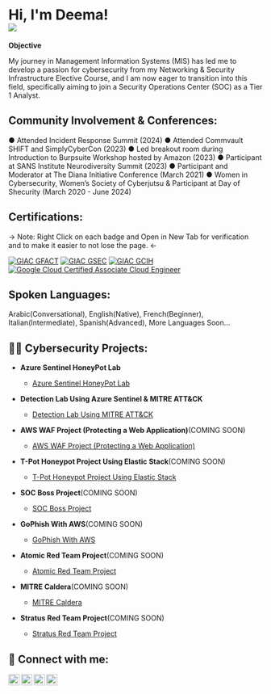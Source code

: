 <h1>Hi, I'm Deema! <br/><a href="https://linkedin.com/in/deemazaher"><img src="https://img.shields.io/badge/-LinkedIn-0072b1?&style=for-the-badge&logo=linkedin&logoColor=white" /></a></h1>
<b>Objective</b>

My journey in Management Information Systems (MIS) has led me to develop a passion for cybersecurity from my Networking & Security Infrastructure Elective Course, and I am now eager to transition into this field, specifically aiming to join a Security Operations Center (SOC) as a Tier 1 Analyst.

<h2><b>Community Involvement & Conferences:</b></h2>
● Attended Incident Response Summit (2024)
● Attended Commvault SHIFT and SimplyCyberCon (2023)
● Led breakout room during Introduction to Burpsuite Workshop hosted by Amazon (2023)
● Participant at SANS Institute Neurodiversity Summit (2023)
● Participant and Moderator at The Diana Initiative Conference (March 2021)
● Women in Cybersecurity, Women’s Society of Cyberjutsu & Participant at Day of Shecurity (March 2020 - June 2024)

<h2><b>Certifications:</b></h2>
-> Note: Right Click on each badge and Open in New Tab for verification and to make it easier to not lose the page. <-

[![GIAC GFACT](https://img.shields.io/badge/GIAC%20GFACT-Validated-brightgreen)](https://www.credly.com/badges/754e97d8-722e-4883-b4da-cee971827587)
[![GIAC GSEC](https://img.shields.io/badge/GIAC%20GSEC-Validated-blue)](https://www.credly.com/badges/ac61a3a9-3a3c-4b84-8fbb-3abdcb588053)
[![GIAC GCIH](https://img.shields.io/badge/GIAC%20GCIH-Validated-red)](https://www.credly.com/badges/2f1ca424-0f51-406f-bf2c-17f031606428)
[![Google Cloud Certified Associate Cloud Engineer](https://img.shields.io/badge/Google%20Cloud%20Certified%20Associate%20Cloud%20Engineer-Validated-brightgreen)](https://google.accredible.com/f0004dc0-20b0-4c4b-b2bd-35d551b5d5dc)

<h2> Spoken Languages:</h2>
Arabic(Conversational), English(Native), French(Beginner), Italian(Intermediate), Spanish(Advanced), More Languages Soon...
<h2>👩‍💻 Cybersecurity Projects:</h2>

- <b>Azure Sentinel HoneyPot Lab</b>
  - [Azure Sentinel HoneyPot Lab](https://github.com/DeemaZaher/AzureSentinelHoneyPotLab)
  
- <b>Detection Lab Using Azure Sentinel & MITRE ATT&CK</b>
  - [Detection Lab Using MITRE ATT&CK](https://github.com/DeemaZaher/MITREATTACKDETECTIONAZURELAB)

- <b>AWS WAF Project (Protecting a Web Application)</b>(COMING SOON)
  - [AWS WAF Project (Protecting a Web Application)](https://github.com/DeemaZaher/Lab)

- <b>T-Pot Honeypot Project Using Elastic Stack</b>(COMING SOON)
  - [T-Pot Honeypot Project Using Elastic Stack](https://github.com/DeemaZaher)

- <b>SOC Boss Project</b>(COMING SOON)
  - [SOC Boss Project](https://github.com/DeemaZaher)

- <b>GoPhish With AWS</b>(COMING SOON)
  - [GoPhish With AWS](https://github.com/DeemaZaher)

- <b>Atomic Red Team Project</b>(COMING SOON)
  - [Atomic Red Team Project](https://github.com/DeemaZaher)

- <b>MITRE Caldera</b>(COMING SOON)
  - [MITRE Caldera](https://github.com/DeemaZaher)

- <b>Stratus Red Team Project</b>(COMING SOON)
  - [Stratus Red Team Project](https://github.com/DeemaZaher)

<h2> 🤳 Connect with me:</h2>

[<img align="left" alt="DeemaSecures | YouTube" width="22px" src="https://cdn.jsdelivr.net/npm/simple-icons@v3/icons/youtube.svg" />][youtube]
[<img align="left" alt="DeemaSecures | TikTok" width="22px" src="https://cdn.jsdelivr.net/npm/simple-icons@v3/icons/tiktok.svg" />][tiktok]
[<img align="left" alt="DeemaZaher | LinkedIn" width="22px" src="https://cdn.jsdelivr.net/npm/simple-icons@v3/icons/linkedin.svg" />][linkedin]
[<img align="left" alt="DeemaSecures | Instagram" width="22px" src="https://cdn.jsdelivr.net/npm/simple-icons@v3/icons/instagram.svg" />][instagram]

[tiktok]: https://tiktok.com/deemasecures
[youtube]: https://www.youtube.com/c/deemasecures
[instagram]: https://www.instagram.com/deemasecures/
[linkedin]: https://linkedin.com/in/deemazaher

<!--
**DeemaZaher/DeemaZaher** is a ✨ _special_ ✨ repository because its `README.md` (this file) appears on your GitHub profile.

Here are some ideas to get you started:

- 🔭 I’m currently working on ...
- 🌱 I’m currently learning ...
- 👯 I’m looking to collaborate on ...
- 🤔 I’m looking for help with ...
- 💬 Ask me about ...
- 📫 How to reach me: ...
- 😄 Pronouns: ...
- ⚡ Fun fact: ...
-->
